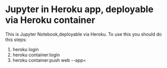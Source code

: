 # Jupyter in Heroku app, deployable via Heroku container  
This is Jupyter Notebook,deployable via Heroku. 
To use this you should do this steps:  
 1. heroku login  
 2. heroku container:login  
 3. heroku container:push web --app=<your-app-name>  
